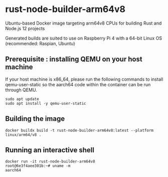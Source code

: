 # rust-node-builder-arm64v8

Ubuntu-based Docker image targeting arm64v8 CPUs
for building Rust and Node.js 12 projects

Generated builds are suited to use on Raspberry Pi 4 with a 64-bit Linux OS (recommended: Raspian, Ubuntu)

## Prerequisite : installing QEMU on your host machine 
If your host machine is x86_64, please run the following commands to install qemu-user-static so the aarch64 code within the container can be run through QEMU.
```
sudo apt update
sudo apt install -y qemu-user-static
```

## Building the image
```
docker buildx build -t rust-node-builder-arm64v8:latest --platform linux/arm64/v8 .
```

## Running an interactive shell
```
docker run -it rust-node-builder-arm64v8
root@6e3f4aee301b:~# uname -m
aarch64
```
